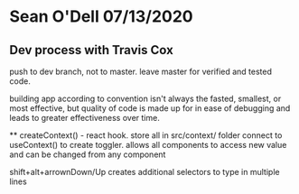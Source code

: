 # Sean O'Dell 07/13/2020
## Dev process with Travis Cox

push to dev branch, not to master. leave master for verified and tested code.

building app according to convention isn't always the fasted, smallest, or most effective, but quality of code is made up for in ease of debugging and leads to greater effectiveness over time.

** createContext() - react hook. store all in src/context/ folder
connect to useContext() to create toggler. allows all components to access new value and can be changed from any component

shift+alt+arrownDown/Up creates additional selectors to type in multiple lines

